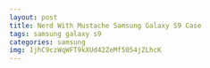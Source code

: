 ```yaml
---
layout: post
title: Nerd With Mustache Samsung Galaxy S9 Case
tags: samsung galaxy s9
categories: samsung
img: 1jhC9czWqWFT9kXUd42ZeMf5054jZLhcK
---
```

